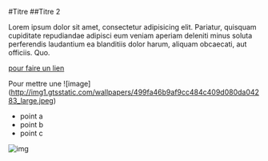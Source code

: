 #Titre 
##Titre 2

Lorem ipsum dolor sit amet, consectetur adipisicing elit. Pariatur, quisquam cupiditate repudiandae adipisci eum veniam aperiam deleniti minus soluta perferendis laudantium ea blanditiis dolor harum, aliquam obcaecati, aut officiis. Quo.

[pour faire un lien](www.liberation.fr)


Pour mettre une ![image] (http://img1.gtsstatic.com/wallpapers/499fa46b9af9cc484c409d080da04283_large.jpeg)

* point a
* point b
* point c

![img](https://raw.githubusercontent.com/pointbar/sete/master/1.jpg)




